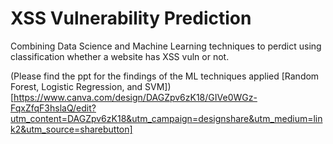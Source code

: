 # XSS Vulnerability Prediction

Combining Data Science and Machine Learning techniques to perdict using classification whether a website has XSS vuln or not.

(Please find the ppt for the findings of the ML techniques applied [Random Forest, Logistic Regression, and SVM])[https://www.canva.com/design/DAGZpv6zK18/GIVe0WGz-FqxZfqF3hslaQ/edit?utm_content=DAGZpv6zK18&utm_campaign=designshare&utm_medium=link2&utm_source=sharebutton]
